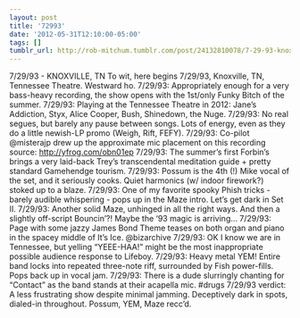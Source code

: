 ```yaml
---
layout: post
title: '72993'
date: '2012-05-31T12:10:00-05:00'
tags: []
tumblr_url: http://rob-mitchum.tumblr.com/post/24132810078/7-29-93-knoxville-tn-to-wit-here-begins
---
```


7/29/93 - KNOXVILLE, TN
To wit, here begins 7/29/93, Knoxville, TN, Tennessee Theatre. Westward ho.
7/29/93: Appropriately enough for a very bass-heavy recording, the show opens with the 1st/only Funky Bitch of the summer.
7/29/93: Playing at the Tennessee Theatre in 2012: Jane’s Addiction, Styx, Alice Cooper, Bush, Shinedown, the Nuge.
7/29/93: No real segues, but barely any pause between songs. Lots of energy, even as they do a little newish-LP promo (Weigh, Rift, FEFY).
7/29/93: Co-pilot @misterajp drew up the approximate mic placement on this recording source: http://yfrog.com/obn01ep
7/29/93: The summer’s first Forbin’s brings a very laid-back Trey’s transcendental meditation guide + pretty standard Gamehendge tourism.
7/29/93: Possum is the 4th (!) Mike vocal of the set, and it seriously cooks. Quiet harmonics (w/ indoor firework?) stoked up to a blaze.
7/29/93: One of my favorite spooky Phish tricks - barely audible whispering - pops up in the Maze intro. Let’s get dark in Set II.
7/29/93: Another solid Maze, unhinged in all the right ways. And then a slightly off-script Bouncin’?! Maybe the ‘93 magic is arriving…
7/29/93: Page with some jazzy James Bond Theme teases on both organ and piano in the spacey middle of It’s Ice. @bizarchive
7/29/93: OK I know we are in Tennessee, but yelling “YEEE-HAA!” might be the most inappropriate possible audience response to Lifeboy.
7/29/93: Heavy metal YEM! Entire band locks into repeated three-note riff, surrounded by Fish power-fills. Pops back up in vocal jam.
7/29/93: There is a dude slurringly chanting for “Contact” as the band stands at their acapella mic. #drugs
7/29/93 verdict: A less frustrating show despite minimal jamming. Deceptively dark in spots, dialed-in throughout. Possum, YEM, Maze recc’d.
